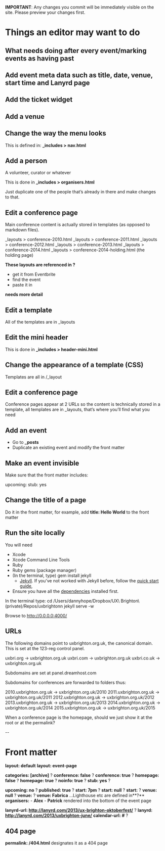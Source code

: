 ---
---

**IMPORTANT**: Any changes you commit will be immediately visible on the site. Please preview your changes first.

# Things an editor may want to do

## What needs doing after every event/marking events as having past
## Add event meta data such as title, date, venue, start time and Lanyrd page
## Add the ticket widget
## Add a venue

## Change the way the menu looks

This is defined in: **_includes > nav.html**

## Add a person

A volunteer, curator or whatever

This is done in **_includes > organisers.html**

Just duplicate one of the people that’s already in there and make changes to that.

## Edit a conference page

Main conference content is actually stored in templates (as opposed to markdown files).

_layouts > conference-2010.html
_layouts > conference-2011.html
_layouts > conference-2012.html
_layouts > conference-2013.html
_layouts > conference-2014.html
_layouts > conference-2014-holding.html (the holding page)

**These layouts are referenced in ?**

* get it from Eventbrite
* find the event
* paste it in

**needs more detail**

## Edit a template

All of the templates are in _layouts

## Edit the mini header

This is done in **_includes > header-mini.html**

## Change the appearance of a template (CSS)

Templates are all in /_layout

## Edit a conference page

Conference pages appear at 2 URLs so the content is technically stored in a template, all templates are in _layouts, that’s where you’ll find what you need

## Add an event

* Go to **_posts**
* Duplicate an existing event and modify the front matter

## Make an event invisible

Make sure that the front matter includes:

upcoming: 
stub: yes

## Change the title of a page

Do it in the front matter, for example, add **title: Hello World** to the front matter

## Run the site locally

You will need

- Xcode 
- Xcode Command Line Tools 
- Ruby
- Ruby gems (package manager)
- (In the terminal, type) gem install jekyll
	-  [Jekyll](http://jekyllrb.com/). If you've not worked with Jekyll before, follow the [quick start guide](http://jekyllrb.com/docs/quickstart/), 
- Ensure you have all the [dependencies](http://jekyllrb.com/docs/installation/) installed first.

In the terminal type:
cd /Users/dannyhope/Dropbox/UX\ Brighton\ \(private\)/Repos/uxbrightonn
jekyll serve -w

Browse to http://0.0.0.0:4000/

## URLs

The following domains point to uxbrighton.org.uk, the canonical domain. This is set at the 123-reg control panel.

uxbri.org	→ uxbrighton.org.uk
uxbri.com	→ uxbrighton.org.uk
uxbri.co.uk	→ uxbrighton.org.uk

Subdomains are set at panel.dreamhost.com

Subdomains for conferences are forwarded to folders thus:

2010.uxbrighton.org.uk → uxbrighton.org.uk/2010
2011.uxbrighton.org.uk → uxbrighton.org.uk/2011
2012.uxbrighton.org.uk → uxbrighton.org.uk/2012
2013.uxbrighton.org.uk → uxbrighton.org.uk/2013
2014.uxbrighton.org.uk → uxbrighton.org.uk/2014
2015.uxbrighton.org.uk → uxbrighton.org.uk/2015

When a conference page is the homepage, should we just show it at the root or at the permalink?

--

# Front matter

**layout: default**
**layout: event-page**

**categories: [archive]** ?
**conference: false** ?
**conference: true** ?
**homepage: false** ?
**homepage: true** ?
**noinfo: true** ?
**stub: yes** ?

**upcoming: no** ?
**published: true** ?
**start: 7pm** ?
**start: null** ?
**start:** ?
**venue: null** ?
**venue:** ?
**venue: Fabrica** …Lighthouse etc are defined in**?**
**organisers:**
	- **Alex**
	- **Patrick** rendered into the bottom of the event page

**lanyrd-url: http://lanyrd.com/2013/ux-brighton-oktoberfest/** ?
**lanyrd: http://lanyrd.com/2013/uxbrighton-june/**
**calendar-url: #** ?

## 404 page
**permalink: /404.html** designates it as a 404 page